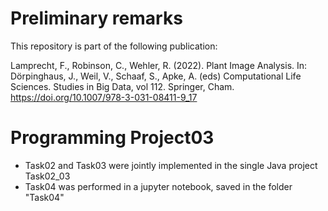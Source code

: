 # Preliminary remarks
This repository is part of the following publication:

Lamprecht, F., Robinson, C., Wehler, R. (2022). Plant Image Analysis. In: Dörpinghaus, J., Weil, V., Schaaf, S., Apke, A. (eds) Computational Life Sciences. Studies in Big Data, vol 112. Springer, Cham. https://doi.org/10.1007/978-3-031-08411-9_17

# Programming Project03

- Task02 and Task03 were jointly implemented in the single Java project Task02_03
- Task04 was performed in a jupyter notebook, saved in the folder "Task04"
